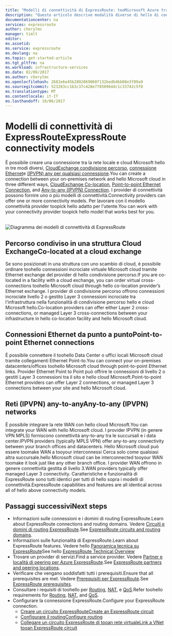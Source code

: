 ```yaml
---
title: "Modelli di connettività di ExpressRoute: tooMicrosoft Azure tramite il provider di servizi di rete, gli scambi e provider Ethernet | Documenti Microsoft"
description: "Questo articolo descrive modalità diverse di hello di connettività di rete del cliente hello e servizi Microsoft Azure, Office 365 e Dynamics 365. I clienti possono usare provider MPLS, Cloud Exchange ed Ethernet."
documentationcenter: na
services: expressroute
author: cherylmc
manager: timlt
editor: 
ms.assetid: 
ms.service: expressroute
ms.devlang: na
ms.topic: get-started-article
ms.tgt_pltfrm: na
ms.workload: infrastructure-services
ms.date: 02/09/2017
ms.author: cherylmc
ms.openlocfilehash: 2682e6e45b2892869068f132bedb4bb08e3f89a9
ms.sourcegitcommit: 523283cc1b3c37c428e77850964dc1c33742c5f0
ms.translationtype: MT
ms.contentlocale: it-IT
ms.lasthandoff: 10/06/2017
---
```

# <a name="expressroute-connectivity-models"></a><span data-ttu-id="96cad-104">Modelli di connettività di ExpressRoute</span><span class="sxs-lookup"><span data-stu-id="96cad-104">ExpressRoute connectivity models</span></span>
<span data-ttu-id="96cad-105">È possibile creare una connessione tra la rete locale e cloud Microsoft hello in tre modi diversi, [CloudExchange condivisione percorso](#CloudExchange), [connessione Ethernet](#Ethernet)e [(IPVPN) any per qualsiasi connessione](#IPVPN).</span><span class="sxs-lookup"><span data-stu-id="96cad-105">You can create a connection between your on-premises network and hello Microsoft cloud in three different ways, [CloudExchange Co-location](#CloudExchange), [Point-to-point Ethernet Connection](#Ethernet), and [Any-to-any (IPVPN) Connection](#IPVPN).</span></span> <span data-ttu-id="96cad-106">I provider di connettività possono fornire uno o più modelli di connettività.</span><span class="sxs-lookup"><span data-stu-id="96cad-106">Connectivity providers can offer one or more connectivity models.</span></span> <span data-ttu-id="96cad-107">Per lavorare con il modello connettività provider toopick hello adatto per l'utente.</span><span class="sxs-lookup"><span data-stu-id="96cad-107">You can work with your connectivity provider toopick hello model that works best for you.</span></span>
<br><br>

![Diagramma dei modelli di connettività di ExpressRoute](./media/expressroute-connectivity-models/expressroute-connectivity-models-diagram.png)

## <span data-ttu-id="96cad-109"><a name="CloudExchange"></a>Percorso condiviso in una struttura Cloud Exchange</span><span class="sxs-lookup"><span data-stu-id="96cad-109"><a name="CloudExchange"></a>Co-located at a cloud exchange</span></span>
<span data-ttu-id="96cad-110">Se sono posizionati in una struttura con uno scambio di cloud, è possibile ordinare toohello connessioni incrociate virtuale Microsoft cloud tramite Ethernet exchange del provider di hello condivisione percorso.</span><span class="sxs-lookup"><span data-stu-id="96cad-110">If you are co-located in a facility with a cloud exchange, you can order virtual cross-connections toohello Microsoft cloud through hello co-location provider’s Ethernet exchange.</span></span> <span data-ttu-id="96cad-111">I provider di condivisione percorso offrono connessioni incrociate livello 2 o gestito Layer 3 connessioni incrociate tra l'infrastruttura nella funzionalità di condivisione percorso hello e cloud Microsoft hello.</span><span class="sxs-lookup"><span data-stu-id="96cad-111">Co-location providers can offer either Layer 2 cross-connections, or managed Layer 3 cross-connections between your infrastructure in hello co-location facility and hello Microsoft cloud.</span></span>

## <span data-ttu-id="96cad-112"><a name="Ethernet"></a>Connessioni Ethernet da punto a punto</span><span class="sxs-lookup"><span data-stu-id="96cad-112"><a name="Ethernet"></a>Point-to-point Ethernet connections</span></span>
<span data-ttu-id="96cad-113">È possibile connettere il toohello Data Center o uffici locali Microsoft cloud tramite collegamenti Ethernet Point-to.</span><span class="sxs-lookup"><span data-stu-id="96cad-113">You can connect your on-premises datacenters/offices toohello Microsoft cloud through point-to-point Ethernet links.</span></span> <span data-ttu-id="96cad-114">Provider Ethernet Point to Point può offrire le connessioni di livello 2 o gestiti Layer 3 connessioni tra il sito e hello cloud Microsoft.</span><span class="sxs-lookup"><span data-stu-id="96cad-114">Point-to-point Ethernet providers can offer Layer 2 connections, or managed Layer 3 connections between your site and hello Microsoft cloud.</span></span>

## <span data-ttu-id="96cad-115"><a name="IPVPN"></a>Reti (IPVPN) any-to-any</span><span class="sxs-lookup"><span data-stu-id="96cad-115"><a name="IPVPN"></a>Any-to-any (IPVPN) networks</span></span>
<span data-ttu-id="96cad-116">È possibile integrare la rete WAN con hello cloud Microsoft.</span><span class="sxs-lookup"><span data-stu-id="96cad-116">You can integrate your WAN with hello Microsoft cloud.</span></span> <span data-ttu-id="96cad-117">I provider IPVPN (in genere VPN MPLS) forniscono connettività any-to-any tra le succursali e i data center.</span><span class="sxs-lookup"><span data-stu-id="96cad-117">IPVPN providers (typically MPLS VPN) offer any-to-any connectivity between your branch offices and datacenters.</span></span> <span data-ttu-id="96cad-118">Hello Microsoft cloud può essere toomake WAN a tooyour interconnessi Cerca solo come qualsiasi altra succursale.</span><span class="sxs-lookup"><span data-stu-id="96cad-118">hello Microsoft cloud can be interconnected tooyour WAN toomake it look just like any other branch office.</span></span> <span data-ttu-id="96cad-119">I provider WAN offrono in genere connettività gestita di livello 3.</span><span class="sxs-lookup"><span data-stu-id="96cad-119">WAN providers typically offer managed Layer 3 connectivity.</span></span> <span data-ttu-id="96cad-120">Caratteristiche e funzionalità di ExpressRoute sono tutti identici per tutti di hello sopra i modelli di connettività.</span><span class="sxs-lookup"><span data-stu-id="96cad-120">ExpressRoute capabilities and features are all identical across all of hello above connectivity models.</span></span> 

## <a name="next-steps"></a><span data-ttu-id="96cad-121">Passaggi successivi</span><span class="sxs-lookup"><span data-stu-id="96cad-121">Next steps</span></span>
* <span data-ttu-id="96cad-122">Informazioni sulle connessioni e i domini di routing ExpressRoute.</span><span class="sxs-lookup"><span data-stu-id="96cad-122">Learn about ExpressRoute connections and routing domains.</span></span> <span data-ttu-id="96cad-123">Vedere [Circuiti e domini di routing ExpressRoute](expressroute-circuit-peerings.md).</span><span class="sxs-lookup"><span data-stu-id="96cad-123">See [ExpressRoute circuits and routing domains](expressroute-circuit-peerings.md).</span></span>
* <span data-ttu-id="96cad-124">Informazioni sulle funzionalità di ExpressRoute.</span><span class="sxs-lookup"><span data-stu-id="96cad-124">Learn about ExpressRoute features.</span></span> <span data-ttu-id="96cad-125">Vedere hello [Panoramica tecnica su ExpressRoute](expressroute-introduction.md)</span><span class="sxs-lookup"><span data-stu-id="96cad-125">See hello [ExpressRoute Technical Overview](expressroute-introduction.md)</span></span>
* <span data-ttu-id="96cad-126">Trovare un provider di servizi.</span><span class="sxs-lookup"><span data-stu-id="96cad-126">Find a service provider.</span></span> <span data-ttu-id="96cad-127">Vedere [Partner e località di peering per Azure ExpressRoute](expressroute-locations.md).</span><span class="sxs-lookup"><span data-stu-id="96cad-127">See [ExpressRoute partners and peering locations](expressroute-locations.md).</span></span>
* <span data-ttu-id="96cad-128">Verificare che vengano soddisfatti tutti i prerequisiti.</span><span class="sxs-lookup"><span data-stu-id="96cad-128">Ensure that all prerequisites are met.</span></span> <span data-ttu-id="96cad-129">Vedere [Prerequisiti per ExpressRoute](expressroute-prerequisites.md).</span><span class="sxs-lookup"><span data-stu-id="96cad-129">See [ExpressRoute prerequisites](expressroute-prerequisites.md).</span></span>
* <span data-ttu-id="96cad-130">Consultare i requisiti di toohello per [Routing](expressroute-routing.md), [NAT](expressroute-nat.md), e [QoS](expressroute-qos.md).</span><span class="sxs-lookup"><span data-stu-id="96cad-130">Refer toohello requirements for [Routing](expressroute-routing.md), [NAT](expressroute-nat.md), and [QoS](expressroute-qos.md).</span></span>
* <span data-ttu-id="96cad-131">Configurare la connessione ExpressRoute.</span><span class="sxs-lookup"><span data-stu-id="96cad-131">Configure your ExpressRoute connection.</span></span>
  * [<span data-ttu-id="96cad-132">Creare un circuito ExpressRoute</span><span class="sxs-lookup"><span data-stu-id="96cad-132">Create an ExpressRoute circuit</span></span>](expressroute-howto-circuit-portal-resource-manager.md)
  * [<span data-ttu-id="96cad-133">Configurare il routing</span><span class="sxs-lookup"><span data-stu-id="96cad-133">Configure routing</span></span>](expressroute-howto-routing-portal-resource-manager.md)
  * [<span data-ttu-id="96cad-134">Collegare un circuito ExpressRoute di tooan rete virtuale</span><span class="sxs-lookup"><span data-stu-id="96cad-134">Link a VNet tooan ExpressRoute circuit</span></span>](expressroute-howto-linkvnet-portal-resource-manager.md)
